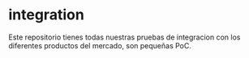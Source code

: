 # integration

Este repositorio tienes todas nuestras pruebas de integracion con los diferentes productos del mercado, son pequeñas PoC.
